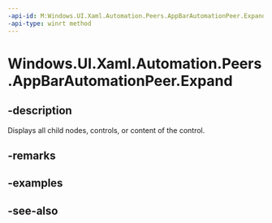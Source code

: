 ```yaml
---
-api-id: M:Windows.UI.Xaml.Automation.Peers.AppBarAutomationPeer.Expand
-api-type: winrt method
---
```


<!-- Method syntax
public void Expand()
-->

# Windows.UI.Xaml.Automation.Peers.AppBarAutomationPeer.Expand

## -description

Displays all child nodes, controls, or content of the control.



## -remarks

## -examples

## -see-also
